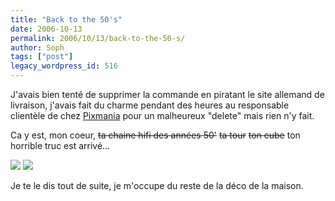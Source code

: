 ```yaml
---
title: "Back to the 50's"
date: 2006-10-13
permalink: 2006/10/13/back-to-the-50-s/
author: Soph
tags: ["post"]
legacy_wordpress_id: 516
---
```


J'avais bien tenté de supprimer la commande en piratant le site allemand de livraison, j'avais fait du charme pendant des heures au responsable clientèle de chez [Pixmania](http://www.pixmania.be/be/fr/home.html?track=cs&amp;trackid=9&amp;dtr=20061013102751&amp;sess=11149ba9193e515d5f7d791fd0693706) pour un malheureux "delete" mais rien n'y fait.

<!-- excerpt -->

Ca y est, mon coeur, <del>ta chaine hifi des années 50'</del> <del>ta tour</del> <del>ton cube</del> ton horrible truc est arrivé...

<img src="https://64k.be/wp-content/uploads/2006/geek/70s1.jpg" />

<img src="https://64k.be/wp-content/uploads/2006/geek/70s2.jpg" />

Je te le dis tout de suite, je m'occupe du reste de la déco de la maison.
